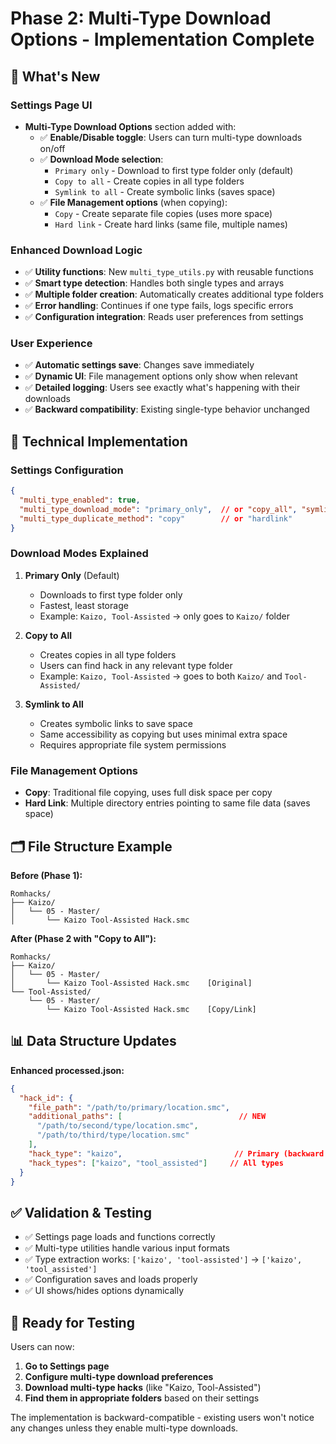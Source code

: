 # Phase 2: Multi-Type Download Options - Implementation Complete

## 🎯 What's New

### **Settings Page UI**
- **Multi-Type Download Options** section added with:
  - ✅ **Enable/Disable toggle**: Users can turn multi-type downloads on/off
  - ✅ **Download Mode selection**:
    - `Primary only` - Download to first type folder only (default)
    - `Copy to all` - Create copies in all type folders 
    - `Symlink to all` - Create symbolic links (saves space)
  - ✅ **File Management options** (when copying):
    - `Copy` - Create separate file copies (uses more space)
    - `Hard link` - Create hard links (same file, multiple names)

### **Enhanced Download Logic**
- ✅ **Utility functions**: New `multi_type_utils.py` with reusable functions
- ✅ **Smart type detection**: Handles both single types and arrays
- ✅ **Multiple folder creation**: Automatically creates additional type folders
- ✅ **Error handling**: Continues if one type fails, logs specific errors
- ✅ **Configuration integration**: Reads user preferences from settings

### **User Experience**
- ✅ **Automatic settings save**: Changes save immediately
- ✅ **Dynamic UI**: File management options only show when relevant
- ✅ **Detailed logging**: Users see exactly what's happening with their downloads
- ✅ **Backward compatibility**: Existing single-type behavior unchanged

## 🔧 Technical Implementation

### **Settings Configuration**
```json
{
  "multi_type_enabled": true,
  "multi_type_download_mode": "primary_only",  // or "copy_all", "symlink_all"
  "multi_type_duplicate_method": "copy"        // or "hardlink"
}
```

### **Download Modes Explained**

1. **Primary Only** (Default)
   - Downloads to first type folder only
   - Fastest, least storage
   - Example: `Kaizo, Tool-Assisted` → only goes to `Kaizo/` folder

2. **Copy to All**
   - Creates copies in all type folders
   - Users can find hack in any relevant type folder
   - Example: `Kaizo, Tool-Assisted` → goes to both `Kaizo/` and `Tool-Assisted/`

3. **Symlink to All**
   - Creates symbolic links to save space
   - Same accessibility as copying but uses minimal extra space
   - Requires appropriate file system permissions

### **File Management Options**

- **Copy**: Traditional file copying, uses full disk space per copy
- **Hard Link**: Multiple directory entries pointing to same file data (saves space)

## 🗂️ File Structure Example

**Before (Phase 1):**
```
Romhacks/
├── Kaizo/
│   └── 05 - Master/
│       └── Kaizo Tool-Assisted Hack.smc
```

**After (Phase 2 with "Copy to All"):**
```
Romhacks/
├── Kaizo/
│   └── 05 - Master/
│       └── Kaizo Tool-Assisted Hack.smc    [Original]
└── Tool-Assisted/
    └── 05 - Master/
        └── Kaizo Tool-Assisted Hack.smc    [Copy/Link]
```

## 📊 Data Structure Updates

**Enhanced processed.json:**
```json
{
  "hack_id": {
    "file_path": "/path/to/primary/location.smc",
    "additional_paths": [                          // NEW
      "/path/to/second/type/location.smc",
      "/path/to/third/type/location.smc"
    ],
    "hack_type": "kaizo",                         // Primary (backward compatibility)
    "hack_types": ["kaizo", "tool_assisted"]     // All types
  }
}
```

## ✅ Validation & Testing

- ✅ Settings page loads and functions correctly
- ✅ Multi-type utilities handle various input formats  
- ✅ Type extraction works: `['kaizo', 'tool-assisted']` → `['kaizo', 'tool_assisted']`
- ✅ Configuration saves and loads properly
- ✅ UI shows/hides options dynamically

## 🚀 Ready for Testing

Users can now:
1. **Go to Settings page**
2. **Configure multi-type download preferences**
3. **Download multi-type hacks** (like "Kaizo, Tool-Assisted")
4. **Find them in appropriate folders** based on their settings

The implementation is backward-compatible - existing users won't notice any changes unless they enable multi-type downloads.
